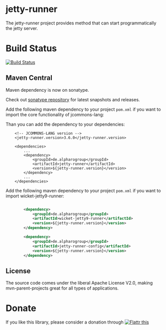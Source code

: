 # jetty-runner

The jetty-runner project provides method that can start programmatically the jetty server.

# Build Status 
[![Build Status](https://travis-ci.org/astrapi69/jetty-runner.svg?branch=master)](https://travis-ci.org/astrapi69/jetty-runner)


## Maven Central

Maven dependency is now on sonatype. 

Check out [sonatype repository](https://oss.sonatype.org/index.html#nexus-search;gav~de.alpharogroup~jetty-runner~~~) for latest snapshots and releases.


Add the following maven dependency to your project `pom.xml` if you want to import the core functionality of jcommons-lang:

Than you can add the dependency to your dependencies:

		<!-- JCOMMONS-LANG version -->
		<jetty-runner.version>3.6.0</jetty-runner.version>

		<dependencies>
			...
			<dependency>
				<groupId>de.alpharogroup</groupId>
				<artifactId>jetty-runner</artifactId>
				<version>${jetty-runner.version}</version>
			</dependency>
			...
		</dependencies>



Add the following maven dependency to your project `pom.xml` if you want to import wicket-jetty9-runner:

```xml

		<dependency>
			<groupId>de.alpharogroup</groupId>
			<artifactId>wicket-jetty9-runner</artifactId>
			<version>${jetty-runner.version}</version>
		</dependency>

		<dependency>
			<groupId>de.alpharogroup</groupId>
			<artifactId>jetty-runner-config</artifactId>
			<version>${jetty-runner.version}</version>
		</dependency>
```

## License

The source code comes under the liberal Apache License V2.0, making mvn-parent-projects great for all types of  applications.

# Donate

If you like this library, please consider a donation through 
<a href="http://flattr.com/thing/4180737/astrapi69jetty-runner-on-GitHub" target="_blank"><img src="http://api.flattr.com/button/flattr-badge-large.png" alt="Flattr this" title="Flattr this" border="0" /></a>
